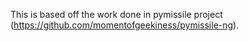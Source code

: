 This is based off the work done in pymissile project (https://github.com/momentofgeekiness/pymissile-ng).